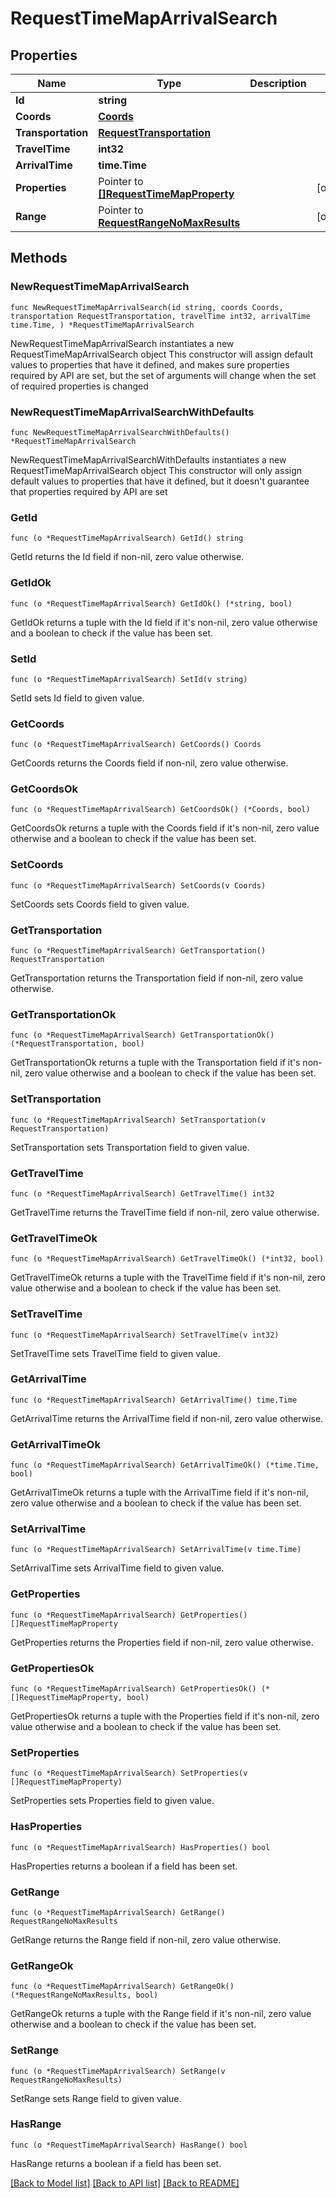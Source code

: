 # RequestTimeMapArrivalSearch

## Properties

Name | Type | Description | Notes
------------ | ------------- | ------------- | -------------
**Id** | **string** |  | 
**Coords** | [**Coords**](Coords.md) |  | 
**Transportation** | [**RequestTransportation**](RequestTransportation.md) |  | 
**TravelTime** | **int32** |  | 
**ArrivalTime** | **time.Time** |  | 
**Properties** | Pointer to [**[]RequestTimeMapProperty**](RequestTimeMapProperty.md) |  | [optional] 
**Range** | Pointer to [**RequestRangeNoMaxResults**](RequestRangeNoMaxResults.md) |  | [optional] 

## Methods

### NewRequestTimeMapArrivalSearch

`func NewRequestTimeMapArrivalSearch(id string, coords Coords, transportation RequestTransportation, travelTime int32, arrivalTime time.Time, ) *RequestTimeMapArrivalSearch`

NewRequestTimeMapArrivalSearch instantiates a new RequestTimeMapArrivalSearch object
This constructor will assign default values to properties that have it defined,
and makes sure properties required by API are set, but the set of arguments
will change when the set of required properties is changed

### NewRequestTimeMapArrivalSearchWithDefaults

`func NewRequestTimeMapArrivalSearchWithDefaults() *RequestTimeMapArrivalSearch`

NewRequestTimeMapArrivalSearchWithDefaults instantiates a new RequestTimeMapArrivalSearch object
This constructor will only assign default values to properties that have it defined,
but it doesn't guarantee that properties required by API are set

### GetId

`func (o *RequestTimeMapArrivalSearch) GetId() string`

GetId returns the Id field if non-nil, zero value otherwise.

### GetIdOk

`func (o *RequestTimeMapArrivalSearch) GetIdOk() (*string, bool)`

GetIdOk returns a tuple with the Id field if it's non-nil, zero value otherwise
and a boolean to check if the value has been set.

### SetId

`func (o *RequestTimeMapArrivalSearch) SetId(v string)`

SetId sets Id field to given value.


### GetCoords

`func (o *RequestTimeMapArrivalSearch) GetCoords() Coords`

GetCoords returns the Coords field if non-nil, zero value otherwise.

### GetCoordsOk

`func (o *RequestTimeMapArrivalSearch) GetCoordsOk() (*Coords, bool)`

GetCoordsOk returns a tuple with the Coords field if it's non-nil, zero value otherwise
and a boolean to check if the value has been set.

### SetCoords

`func (o *RequestTimeMapArrivalSearch) SetCoords(v Coords)`

SetCoords sets Coords field to given value.


### GetTransportation

`func (o *RequestTimeMapArrivalSearch) GetTransportation() RequestTransportation`

GetTransportation returns the Transportation field if non-nil, zero value otherwise.

### GetTransportationOk

`func (o *RequestTimeMapArrivalSearch) GetTransportationOk() (*RequestTransportation, bool)`

GetTransportationOk returns a tuple with the Transportation field if it's non-nil, zero value otherwise
and a boolean to check if the value has been set.

### SetTransportation

`func (o *RequestTimeMapArrivalSearch) SetTransportation(v RequestTransportation)`

SetTransportation sets Transportation field to given value.


### GetTravelTime

`func (o *RequestTimeMapArrivalSearch) GetTravelTime() int32`

GetTravelTime returns the TravelTime field if non-nil, zero value otherwise.

### GetTravelTimeOk

`func (o *RequestTimeMapArrivalSearch) GetTravelTimeOk() (*int32, bool)`

GetTravelTimeOk returns a tuple with the TravelTime field if it's non-nil, zero value otherwise
and a boolean to check if the value has been set.

### SetTravelTime

`func (o *RequestTimeMapArrivalSearch) SetTravelTime(v int32)`

SetTravelTime sets TravelTime field to given value.


### GetArrivalTime

`func (o *RequestTimeMapArrivalSearch) GetArrivalTime() time.Time`

GetArrivalTime returns the ArrivalTime field if non-nil, zero value otherwise.

### GetArrivalTimeOk

`func (o *RequestTimeMapArrivalSearch) GetArrivalTimeOk() (*time.Time, bool)`

GetArrivalTimeOk returns a tuple with the ArrivalTime field if it's non-nil, zero value otherwise
and a boolean to check if the value has been set.

### SetArrivalTime

`func (o *RequestTimeMapArrivalSearch) SetArrivalTime(v time.Time)`

SetArrivalTime sets ArrivalTime field to given value.


### GetProperties

`func (o *RequestTimeMapArrivalSearch) GetProperties() []RequestTimeMapProperty`

GetProperties returns the Properties field if non-nil, zero value otherwise.

### GetPropertiesOk

`func (o *RequestTimeMapArrivalSearch) GetPropertiesOk() (*[]RequestTimeMapProperty, bool)`

GetPropertiesOk returns a tuple with the Properties field if it's non-nil, zero value otherwise
and a boolean to check if the value has been set.

### SetProperties

`func (o *RequestTimeMapArrivalSearch) SetProperties(v []RequestTimeMapProperty)`

SetProperties sets Properties field to given value.

### HasProperties

`func (o *RequestTimeMapArrivalSearch) HasProperties() bool`

HasProperties returns a boolean if a field has been set.

### GetRange

`func (o *RequestTimeMapArrivalSearch) GetRange() RequestRangeNoMaxResults`

GetRange returns the Range field if non-nil, zero value otherwise.

### GetRangeOk

`func (o *RequestTimeMapArrivalSearch) GetRangeOk() (*RequestRangeNoMaxResults, bool)`

GetRangeOk returns a tuple with the Range field if it's non-nil, zero value otherwise
and a boolean to check if the value has been set.

### SetRange

`func (o *RequestTimeMapArrivalSearch) SetRange(v RequestRangeNoMaxResults)`

SetRange sets Range field to given value.

### HasRange

`func (o *RequestTimeMapArrivalSearch) HasRange() bool`

HasRange returns a boolean if a field has been set.


[[Back to Model list]](../README.md#documentation-for-models) [[Back to API list]](../README.md#documentation-for-api-endpoints) [[Back to README]](../README.md)


